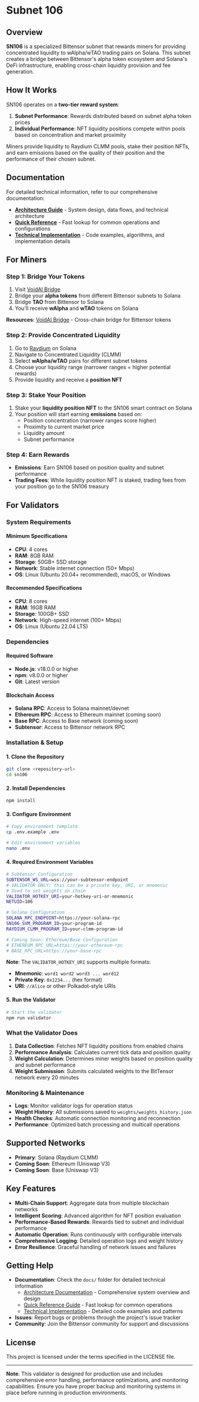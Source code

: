 # Subnet 106

## Overview

**SN106** is a specialized Bittensor subnet that rewards miners for providing concentrated liquidity to wAlpha/wTAO trading pairs on Solana. This subnet creates a bridge between Bittensor's alpha token ecosystem and Solana's DeFi infrastructure, enabling cross-chain liquidity provision and fee generation.

## How It Works

SN106 operates on a **two-tier reward system**:
1. **Subnet Performance**: Rewards distributed based on subnet alpha token prices
2. **Individual Performance**: NFT liquidity positions compete within pools based on concentration and market proximity

Miners provide liquidity to Raydium CLMM pools, stake their position NFTs, and earn emissions based on the quality of their position and the performance of their chosen subnet.

## Documentation

For detailed technical information, refer to our comprehensive documentation:
- **[Architecture Guide](docs/ARCHITECTURE.md)** - System design, data flows, and technical architecture
- **[Quick Reference](docs/QUICK_REFERENCE.md)** - Fast lookup for common operations and configurations
- **[Technical Implementation](docs/TECHNICAL_IMPLEMENTATION.md)** - Code examples, algorithms, and implementation details

## For Miners

### Step 1: Bridge Your Tokens
1. Visit [VoidAI Bridge](https://www.bridge.voidai.com)
2. Bridge your **alpha tokens** from different Bittensor subnets to Solana
3. Bridge **TAO** from Bittensor to Solana
4. You'll receive **wAlpha** and **wTAO** tokens on Solana

**Resources**: [VoidAI Bridge](https://www.bridge.voidai.com) - Cross-chain bridge for Bittensor tokens

### Step 2: Provide Concentrated Liquidity
1. Go to [Raydium](https://raydium.io) on Solana
2. Navigate to Concentrated Liquidity (CLMM)
3. Select **wAlpha/wTAO** pairs for different subnet tokens
4. Choose your liquidity range (narrower ranges = higher potential rewards)
5. Provide liquidity and receive a **position NFT**

### Step 3: Stake Your Position
1. Stake your **liquidity position NFT** to the SN106 smart contract on Solana
2. Your position will start earning **emissions** based on:
   - Position concentration (narrower ranges score higher)
   - Proximity to current market price
   - Liquidity amount
   - Subnet performance

### Step 4: Earn Rewards
- **Emissions**: Earn SN106 based on position quality and subnet performance
- **Trading Fees**: While liquidity position NFT is staked, trading fees from your position go to the SN106 treasury

## For Validators

### System Requirements

#### Minimum Specifications
- **CPU**: 4 cores 
- **RAM**: 8GB RAM
- **Storage**: 50GB+ SSD storage
- **Network**: Stable internet connection (50+ Mbps)
- **OS**: Linux (Ubuntu 20.04+ recommended), macOS, or Windows

#### Recommended Specifications
- **CPU**: 8 cores 
- **RAM**: 16GB RAM
- **Storage**: 100GB+  SSD
- **Network**: High-speed internet (100+ Mbps)
- **OS**: Linux (Ubuntu 22.04 LTS)

### Dependencies

#### Required Software
- **Node.js**: v18.0.0 or higher
- **npm**: v8.0.0 or higher
- **Git**: Latest version

#### Blockchain Access
- **Solana RPC**: Access to Solana mainnet/devnet
- **Ethereum RPC**: Access to Ethereum mainnet (coming soon)
- **Base RPC**: Access to Base network (coming soon)
- **Subtensor**: Access to Bittensor network RPC

### Installation & Setup

#### 1. Clone the Repository
```bash
git clone <repository-url>
cd sn106
```

#### 2. Install Dependencies
```bash
npm install
```

#### 3. Configure Environment
```bash
# Copy environment template
cp .env.example .env

# Edit environment variables
nano .env
```

#### 4. Required Environment Variables
```bash
# Subtensor Configuration
SUBTENSOR_WS_URL=wss://your-subtensor-endpoint
# VALIDATOR ONLY: this can be a private key, URI, or mnemonic
# Used to set weights on chain
VALIDATOR_HOTKEY_URI=your-hotkey-uri-or-mnemonic
NETUID=106

# Solana Configuration
SOLANA_RPC_ENDPOINT=https://your-solana-rpc
SN106_SVM_PROGRAM_ID=your-program-id
RAYDIUM_CLMM_PROGRAM_ID=your-clmm-program-id

# Coming Soon: Ethereum/Base Configuration
# ETHEREUM_RPC_URL=https://your-ethereum-rpc
# BASE_RPC_URL=https://your-base-rpc
```

**Note**: The `VALIDATOR_HOTKEY_URI` supports multiple formats:
- **Mnemonic**: `word1 word2 word3 ... word12`
- **Private Key**: `0x1234...` (hex format)
- **URI**: `//Alice` or other Polkadot-style URIs

#### 5. Run the Validator
```bash
# Start the validator
npm run validator

```

### What the Validator Does

1. **Data Collection**: Fetches NFT liquidity positions from enabled chains
2. **Performance Analysis**: Calculates current tick data and position quality
3. **Weight Calculation**: Determines miner weights based on position quality and subnet performance
4. **Weight Submission**: Submits calculated weights to the BitTensor network every 20 minutes

### Monitoring & Maintenance

- **Logs**: Monitor validator logs for operation status
- **Weight History**: All submissions saved to `weights/weights_history.json`
- **Health Checks**: Automatic connection monitoring and reconnection
- **Performance**: Optimized batch processing and multicall operations

## Supported Networks

- **Primary**: Solana (Raydium CLMM)
- **Coming Soon**: Ethereum (Uniswap V3)
- **Coming Soon**: Base (Uniswap V3)

## Key Features

- **Multi-Chain Support**: Aggregate data from multiple blockchain networks
- **Intelligent Scoring**: Advanced algorithm for NFT position evaluation
- **Performance-Based Rewards**: Rewards tied to subnet and individual performance
- **Automatic Operation**: Runs continuously with configurable intervals
- **Comprehensive Logging**: Detailed operation logs and weight history
- **Error Resilience**: Graceful handling of network issues and failures

## Getting Help

- **Documentation**: Check the `docs/` folder for detailed technical information
  - [Architecture Documentation](docs/ARCHITECTURE.md) - Comprehensive system overview and design
  - [Quick Reference Guide](docs/QUICK_REFERENCE.md) - Fast lookup for common operations
  - [Technical Implementation](docs/TECHNICAL_IMPLEMENTATION.md) - Detailed code examples and patterns
- **Issues**: Report bugs or problems through the project's issue tracker
- **Community**: Join the Bittensor community for support and discussions

## License

This project is licensed under the terms specified in the LICENSE file.

---

**Note**: This validator is designed for production use and includes comprehensive error handling, performance optimizations, and monitoring capabilities. Ensure you have proper backup and monitoring systems in place before running in production environments.
